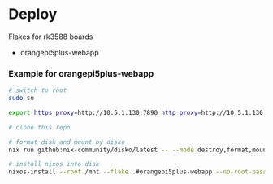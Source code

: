# Deploy

Flakes for rk3588 boards
+ orangepi5plus-webapp

### Example for orangepi5plus-webapp

```bash
# switch to root
sudo su

export https_proxy=http://10.5.1.130:7890 http_proxy=http://10.5.1.130:7890 all_proxy=socks5://10.5.1.130:7890

# clone this repo

# format disk and mount by disko
nix run github:nix-community/disko/latest -- --mode destroy,format,mount ./hosts/orangepi5plus-webapp/disko-config.nix

# install nixos into disk
nixos-install --root /mnt --flake .#orangepi5plus-webapp --no-root-password --show-trace --verbose
```
